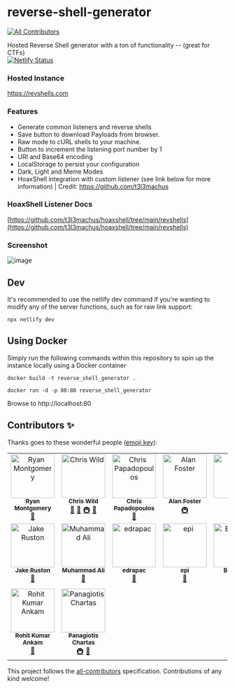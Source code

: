 # reverse-shell-generator
<!-- ALL-CONTRIBUTORS-BADGE:START - Do not remove or modify this section -->
[![All Contributors](https://img.shields.io/badge/all_contributors-16-orange.svg?style=flat-square)](#contributors-)
<!-- ALL-CONTRIBUTORS-BADGE:END -->
Hosted Reverse Shell generator with a ton of functionality -- (great for CTFs)
<br> [![Netlify Status](https://api.netlify.com/api/v1/badges/46dbabe0-23b7-42e6-b04b-e1769dc455ce/deploy-status)](https://app.netlify.com/sites/brave-swartz-5dcdab/deploys)

### Hosted Instance
https://revshells.com

### Features

- Generate common listeners and reverse shells
- Save button to download Payloads from browser.
- Raw mode to cURL shells to your machine.
- Button to increment the listening port number by 1
- URI and Base64 encoding
- LocalStorage to persist your configuration
- Dark, Light and Meme Modes
- HoaxShell integration with custom listener (see link below for more information) | Credit: https://github.com/t3l3machus

### HoaxShell Listener Docs

[https://github.com/t3l3machus/hoaxshell/tree/main/revshells](https://github.com/t3l3machus/hoaxshell/tree/main/revshells)

### Screenshot

![image](https://user-images.githubusercontent.com/70012972/169376352-e6d6b90e-2e2e-46b0-b6f9-0e3f13713e39.png)

## Dev

It's recommended to use the netlify dev command if you're wanting to modify any of the server functions, such as for raw link support:

```
npx netlify dev
```

## Using Docker
Simply run the following commands within this repository to spin up the instance locally using a Docker container

```
docker build -t reverse_shell_generator .

docker run -d -p 80:80 reverse_shell_generator
```

Browse to http://localhost:80

## Contributors ✨

Thanks goes to these wonderful people ([emoji key](https://allcontributors.org/docs/en/emoji-key)):

<!-- ALL-CONTRIBUTORS-LIST:START - Do not remove or modify this section -->
<!-- prettier-ignore-start -->
<!-- markdownlint-disable -->
<table>
  <tbody>
    <tr>
      <td align="center" valign="top" width="14.28%"><a href="http://ryanmontgomery.me"><img src="https://avatars.githubusercontent.com/u/44453666?v=4?s=100" width="100px;" alt="Ryan Montgomery"/><br /><sub><b>Ryan Montgomery</b></sub></a><br /><a href="https://github.com/0dayCTF/reverse-shell-generator/pulls?q=is%3Apr+reviewed-by%3A0dayCTF" title="Reviewed Pull Requests">👀</a></td>
      <td align="center" valign="top" width="14.28%"><a href="https://briskets.io"><img src="https://avatars.githubusercontent.com/u/58673953?v=4?s=100" width="100px;" alt="Chris Wild"/><br /><sub><b>Chris Wild</b></sub></a><br /><a href="#projectManagement-briskets" title="Project Management">📆</a> <a href="#tool-briskets" title="Tools">🔧</a> <a href="#infra-briskets" title="Infrastructure (Hosting, Build-Tools, etc)">🚇</a> <a href="#design-briskets" title="Design">🎨</a></td>
      <td align="center" valign="top" width="14.28%"><a href="https://papadope.net/"><img src="https://avatars.githubusercontent.com/u/28659477?v=4?s=100" width="100px;" alt="Chris Papadopoulos"/><br /><sub><b>Chris Papadopoulos</b></sub></a><br /><a href="#design-Papadope" title="Design">🎨</a></td>
      <td align="center" valign="top" width="14.28%"><a href="https://www.alanfoster.me/"><img src="https://avatars.githubusercontent.com/u/1271782?v=4?s=100" width="100px;" alt="Alan Foster"/><br /><sub><b>Alan Foster</b></sub></a><br /><a href="#infra-AlanFoster" title="Infrastructure (Hosting, Build-Tools, etc)">🚇</a></td>
      <td align="center" valign="top" width="14.28%"><a href="https://muir.land"><img src="https://avatars.githubusercontent.com/u/58998623?v=4?s=100" width="100px;" alt="AG"/><br /><sub><b>AG</b></sub></a><br /><a href="#maintenance-MuirlandOracle" title="Maintenance">🚧</a></td>
      <td align="center" valign="top" width="14.28%"><a href="https://github.com/0x03f3"><img src="https://avatars.githubusercontent.com/u/24409121?v=4?s=100" width="100px;" alt="Joseph Rose"/><br /><sub><b>Joseph Rose</b></sub></a><br /><a href="#ideas-0x03f3" title="Ideas, Planning, & Feedback">🤔</a></td>
      <td align="center" valign="top" width="14.28%"><a href="https://github.com/JabbaSec"><img src="https://avatars.githubusercontent.com/u/68778279?v=4?s=100" width="100px;" alt="Jabba"/><br /><sub><b>Jabba</b></sub></a><br /><a href="#data-JabbaSec" title="Data">🔣</a></td>
    </tr>
    <tr>
      <td align="center" valign="top" width="14.28%"><a href="http://www.jake-ruston.com"><img src="https://avatars.githubusercontent.com/u/22551835?v=4?s=100" width="100px;" alt="Jake Ruston"/><br /><sub><b>Jake Ruston</b></sub></a><br /><a href="#data-Jake-Ruston" title="Data">🔣</a></td>
      <td align="center" valign="top" width="14.28%"><a href="https://h0j3n.github.io/"><img src="https://avatars.githubusercontent.com/u/51261763?v=4?s=100" width="100px;" alt="Muhammad Ali"/><br /><sub><b>Muhammad Ali</b></sub></a><br /><a href="#tool-H0j3n" title="Tools">🔧</a></td>
      <td align="center" valign="top" width="14.28%"><a href="http://sprucelab.site"><img src="https://avatars.githubusercontent.com/u/33971688?v=4?s=100" width="100px;" alt="edrapac"/><br /><sub><b>edrapac</b></sub></a><br /><a href="#tool-edrapac" title="Tools">🔧</a></td>
      <td align="center" valign="top" width="14.28%"><a href="https://epi052.gitlab.io/notes-to-self/"><img src="https://avatars.githubusercontent.com/u/43392618?v=4?s=100" width="100px;" alt="epi"/><br /><sub><b>epi</b></sub></a><br /><a href="#tool-epi052" title="Tools">🔧</a></td>
      <td align="center" valign="top" width="14.28%"><a href="https://skerritt.blog"><img src="https://avatars.githubusercontent.com/u/10378052?v=4?s=100" width="100px;" alt="Brandon"/><br /><sub><b>Brandon</b></sub></a><br /><a href="https://github.com/0dayCTF/reverse-shell-generator/commits?author=bee-san" title="Code">💻</a></td>
      <td align="center" valign="top" width="14.28%"><a href="https://robiot.github.io/"><img src="https://avatars.githubusercontent.com/u/68228472?v=4?s=100" width="100px;" alt="Robiot"/><br /><sub><b>Robiot</b></sub></a><br /><a href="#content-robiot" title="Content">🖋</a> <a href="#maintenance-robiot" title="Maintenance">🚧</a></td>
      <td align="center" valign="top" width="14.28%"><a href="https://github.com/Hydragyrum"><img src="https://avatars.githubusercontent.com/u/4928181?v=4?s=100" width="100px;" alt="Adam Bertrand"/><br /><sub><b>Adam Bertrand</b></sub></a><br /><a href="#content-Hydragyrum" title="Content">🖋</a></td>
    </tr>
    <tr>
      <td align="center" valign="top" width="14.28%"><a href="http://rohitkumarankam.com"><img src="https://avatars.githubusercontent.com/u/70012972?v=4?s=100" width="100px;" alt="Rohit Kumar Ankam"/><br /><sub><b>Rohit Kumar Ankam</b></sub></a><br /><a href="#tool-rohitkumarankam" title="Tools">🔧</a></td>
      <td align="center" valign="top" width="14.28%"><a href="https://github.com/t3l3machus"><img src="https://avatars.githubusercontent.com/u/75489922?v=4?s=100" width="100px;" alt="Panagiotis Chartas"/><br /><sub><b>Panagiotis Chartas</b></sub></a><br /><a href="#infra-t3l3machus" title="Infrastructure (Hosting, Build-Tools, etc)">🚇</a> <a href="#tool-t3l3machus" title="Tools">🔧</a></td>
    </tr>
  </tbody>
</table>

<!-- markdownlint-restore -->
<!-- prettier-ignore-end -->

<!-- ALL-CONTRIBUTORS-LIST:END -->


This project follows the [all-contributors](https://github.com/all-contributors/all-contributors) specification. Contributions of any kind welcome!
